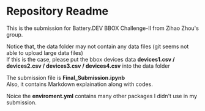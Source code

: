 # Repository Readme
This is the submission for Battery.DEV BBOX Challenge-II from Zihao Zhou's group.

Notice that, the data folder may not contain any data files (git seems not able to upload large data files)  
If this is the case, please put the bbox devices data **devices1.csv / devices2.csv / devices3.csv / devices4.csv** into the data folder


The submission file is **Final_Submission.ipynb**  
Also, it contains Markdown explaination along with codes.  


Noice the **enviroment.yml** contains many other packages I didn't use in my submission.
